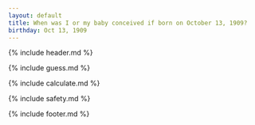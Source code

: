```yaml
---
layout: default
title: When was I or my baby conceived if born on October 13, 1909?
birthday: Oct 13, 1909
---
```


{% include header.md %}

{% include guess.md %}

{% include calculate.md %}

{% include safety.md %}

{% include footer.md %}



